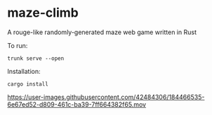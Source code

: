 # maze-climb
A rouge-like randomly-generated maze web game written in Rust

To run:
```shell
trunk serve --open
```

Installation:
```shell
cargo install 
```

https://user-images.githubusercontent.com/42484306/184466535-6e67ed52-d809-461c-ba39-7ff664382f65.mov

